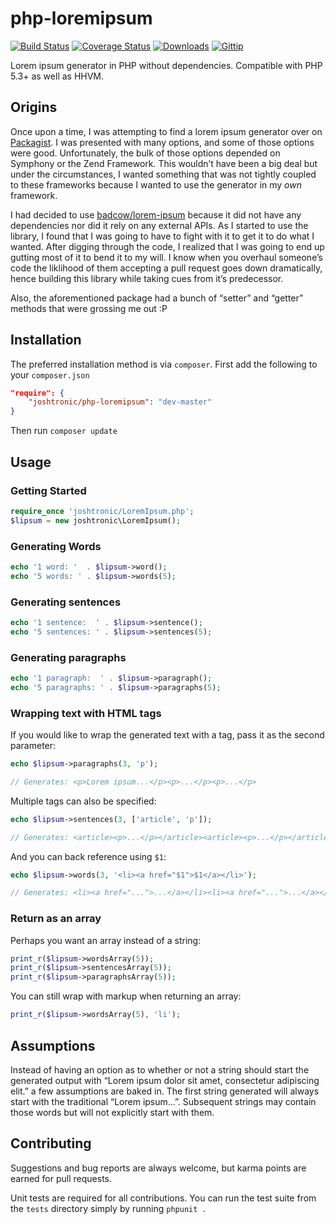 # php-loremipsum

[![Build Status](http://img.shields.io/travis/joshtronic/php-loremipsum.svg?style=flat)][travis]
[![Coverage Status](http://img.shields.io/coveralls/joshtronic/php-loremipsum.svg?style=flat)][coveralls]
[![Downloads](http://img.shields.io/packagist/dt/joshtronic/php-loremipsum.svg?style=flat)][packagist]
[![Gittip](http://img.shields.io/gittip/joshtronic.svg?style=flat)][gittip]

[travis]:    http://travis-ci.org/joshtronic/php-loremipsum
[coveralls]: https://coveralls.io/r/joshtronic/php-loremipsum
[packagist]: https://packagist.org/packages/joshtronic/php-loremipsum
[gittip]:    https://www.gittip.com/joshtronic/

Lorem ipsum generator in PHP without dependencies. Compatible with PHP 5.3+ as
well as HHVM.

## Origins

Once upon a time, I was attempting to find a lorem ipsum generator over on
[Packagist](https://packagist.org/search/?q=lorem%20ipsum). I was presented
with many options, and some of those options were good. Unfortunately, the
bulk of those options depended on Symphony or the Zend Framework. This
wouldn’t have been a big deal but under the circumstances, I wanted something
that was not tightly coupled to these frameworks because I wanted to use the
generator in my _own_ framework.

I had decided to use
[badcow/lorem-ipsum](https://packagist.org/packages/badcow/lorem-ipsum)
because it did not have any dependencies nor did it rely on any external APIs.
As I started to use the library, I found that I was going to have to fight
with it to get it to do what I wanted. After digging through the code, I
realized that I was going to end up gutting most of it to bend it to my will.
I know when you overhaul someone’s code the liklihood of them accepting a pull
request goes down dramatically, hence building this library while taking cues
from it’s predecessor.

Also, the aforementioned package had a bunch of “setter” and “getter” methods
that were grossing me out :P

## Installation

The preferred installation method is via `composer`. First add the following
to your `composer.json`

```json
"require": {
    "joshtronic/php-loremipsum": "dev-master"
}
```

Then run `composer update`

## Usage

### Getting Started

```php
require_once 'joshtronic/LoremIpsum.php';
$lipsum = new joshtronic\LoremIpsum();
```

### Generating Words

```php
echo '1 word: '  . $lipsum->word();
echo '5 words: ' . $lipsum->words(5);
```

### Generating sentences

```php
echo '1 sentence:  ' . $lipsum->sentence();
echo '5 sentences: ' . $lipsum->sentences(5);
```

### Generating paragraphs

```php
echo '1 paragraph:  ' . $lipsum->paragraph();
echo '5 paragraphs: ' . $lipsum->paragraphs(5);
```

### Wrapping text with HTML tags

If you would like to wrap the generated text with a tag, pass it as the second
parameter:

```php
echo $lipsum->paragraphs(3, 'p');

// Generates: <p>Lorem ipsum...</p><p>...</p><p>...</p>
```

Multiple tags can also be specified:

```php
echo $lipsum->sentences(3, ['article', 'p']);

// Generates: <article><p>...</p></article><article><p>...</p></article><article><p>...</p></article>
```

And you can back reference using `$1`:

```php
echo $lipsum->words(3, '<li><a href="$1">$1</a></li>');

// Generates: <li><a href="...">...</a></li><li><a href="...">...</a></li><li><a href="...">...</a></li>
```

### Return as an array

Perhaps you want an array instead of a string:

```php
print_r($lipsum->wordsArray(5));
print_r($lipsum->sentencesArray(5));
print_r($lipsum->paragraphsArray(5));
```

You can still wrap with markup when returning an array:

```php
print_r($lipsum->wordsArray(5), 'li');
```

## Assumptions

Instead of having an option as to whether or not a string should start the
generated output with “Lorem ipsum dolor sit amet, consectetur adipiscing
elit.” a few assumptions are baked in. The first string generated will always
start with the traditional “Lorem ipsum…”. Subsequent strings may contain
those words but will not explicitly start with them.

## Contributing

Suggestions and bug reports are always welcome, but karma points are earned
for pull requests.

Unit tests are required for all contributions. You can run the test suite
from the `tests` directory simply by running `phpunit .`
